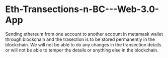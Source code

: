 # Eth-Transections-n-BC---Web-3.0-App
Sending ethereum from one account to another account in metamask wallet through blockchain and the trasection is to be stored permanently in the blockchain. We will not be able to do any changes in the transection details or will not be able to temper the details or anything else in the blockchain.
